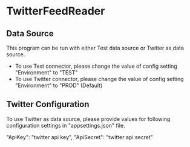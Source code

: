 # TwitterFeedReader

## Data Source
This program can be run with either Test data source or Twitter as data source.

- To use Test connector, please change the value of config setting "Environment" to "TEST"
- To use Twitter connector, please change the value of config setting "Environment" to "PROD"	 (Default)

## Twitter Configuration
To use Twitter as data source, please provide values for following configuration settings in "appsettings.json" file.

"ApiKey": "twitter api key",
"ApiSecret": "twitter api secret"
